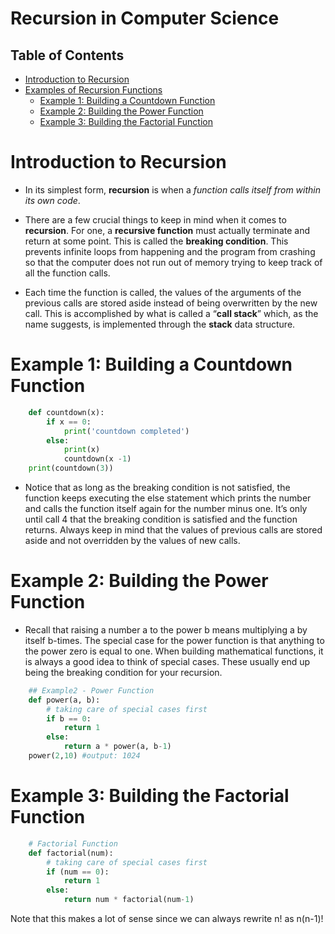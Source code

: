# Recursion in Computer Science
## Table of Contents
- [Introduction to Recursion](#Introduction-to-Recursion)
- [Examples of Recursion Functions]()
    - [Example 1: Building a Countdown Function](#Example-1:-Building-a-Countdown-Function)
    - [Example 2: Building the Power Function](#Example-2:-Building-the-Power-Function)
    - [Example 3: Building the Factorial Function](#Example-3:-Building-the-Factorial-Function)

# Introduction to Recursion
* In its simplest form, __recursion__ is when a _function calls itself from within its own code_.

* There are a few crucial things to keep in mind when it comes to __recursion__. For one, a __recursive function__ must actually terminate and return at some point. This is called the __breaking condition__. This prevents infinite loops from happening and the program from crashing so that the computer does not run out of memory trying to keep track of all the function calls.

* Each time the function is called, the values of the arguments of the previous calls are stored aside instead of being overwritten by the new call. This is accomplished by what is called a “__call stack__” which, as the name suggests, is implemented through the __stack__ data structure.

# Example 1: Building a Countdown Function
```py
    def countdown(x):
        if x == 0:
            print('countdown completed')
        else:
            print(x)
            countdown(x -1)
    print(countdown(3))
```
* Notice that as long as the breaking condition is not satisfied, the function keeps executing the else statement which prints the number and calls the function itself again for the number minus one. It’s only until call 4 that the breaking condition is satisfied and the function returns. Always keep in mind that the values of previous calls are stored aside and not overridden by the values of new calls.

# Example 2: Building the Power Function
* Recall that raising a number a to the power b means multiplying a by itself b-times. The special case for the power function is that anything to the power zero is equal to one. When building mathematical functions, it is always a good idea to think of special cases. These usually end up being the breaking condition for your recursion.

```py
    ## Example2 - Power Function
    def power(a, b):
        # taking care of special cases first
        if b == 0:
            return 1
        else:
            return a * power(a, b-1)
    power(2,10) #output: 1024
```
# Example 3: Building the Factorial Function
```py
    # Factorial Function
    def factorial(num):
        # taking care of special cases first
        if (num == 0):
            return 1
        else:
            return num * factorial(num-1)
```
Note that this makes a lot of sense since we can always rewrite n! as n(n-1)!